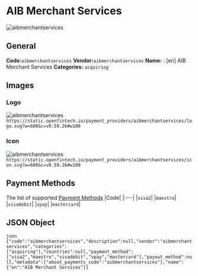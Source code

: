 # AIB Merchant Services 
![aibmerchantservices](https://static.openfintech.io/payment_providers/aibmerchantservices/logo.svg?w=600&c=v0.59.26#w100) 
## General 
**Code:**`aibmerchantservices` 
**Vendor:**`aibmerchantservices` 
**Name:** 
:	[en] AIB Merchant Services 
**Categories:** 
`acquiring` 
## Images 
### Logo 
![aibmerchantservices](https://static.openfintech.io/payment_providers/aibmerchantservices/logo.svg?w=600&c=v0.59.26#w100) 
``` https://static.openfintech.io/payment_providers/aibmerchantservices/logo.svg?w=600&c=v0.59.26#w100 ``` 
### Icon 
![aibmerchantservices](https://static.openfintech.io/payment_providers/aibmerchantservices/icon.svg?w=600&c=v0.59.26#w100) 
``` https://static.openfintech.io/payment_providers/aibmerchantservices/icon.svg?w=600&c=v0.59.26#w100 ``` 
## Payment Methods 
The list of supported [Payment Methods](#) 
|Code| 
|:---| 
|`visa2`| 
|`maestro`| 
|`visadebit`| 
|`vpay`| 
|`mastercard`| 
 
## JSON Object 
```json {"code":"aibmerchantservices","description":null,"vendor":"aibmerchantservices","categories":["acquiring"],"countries":null,"payment_method":["visa2","maestro","visadebit","vpay","mastercard"],"payout_method":null,"metadata":{"about_payments_code":"aibmerchantservices"},"name":{"en":"AIB Merchant Services"}} ``` 
